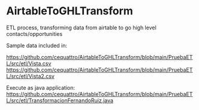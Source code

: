 # AirtableToGHLTransform
ETL process, transforming data from airtable to go high level contacts/opportunities

Sample data included in:

https://github.com/cequattro/AirtableToGHLTransform/blob/main/PruebaETL/src/etl/Vista.csv
https://github.com/cequattro/AirtableToGHLTransform/blob/main/PruebaETL/src/etl/Vista2.csv

Execute as java application:
https://github.com/cequattro/AirtableToGHLTransform/blob/main/PruebaETL/src/etl/TransformacionFernandoRuiz.java
